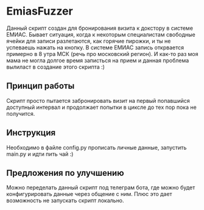 # EmiasFuzzer

Данный скрипт создан для бронирования визита к докстору в системе ЕМИАС. Бывает ситуация, когда к некоторым специалистам свободные ячейки для записи разлетаются, как горячие пирожки, и ты не успеваешь нажать на кнопку. В системе ЕМИАС запись открвается примерно в 8 утра МСК (речь про московский регион). И как-то раз моя мама не могла долгое время записться на прием и данная проблема вылиласт в создание этого скрипта :)

## Принцип работы
Скрипт просто пытается забронировать визит на первый попавшийся доступный интервал и продолжает попытки в циксле до тех пор пока не получится.

## Инструкция
Необходимо в файле config.py прописать личные данные, запустить main.py и идти пить чай :)

## Предложения по улучшению
Можно переделать данный скрипт под телеграм бота, где можно будет конфигурировать данные через общение с ним. Плюс это дает возможность не запускать скрипт локально.

